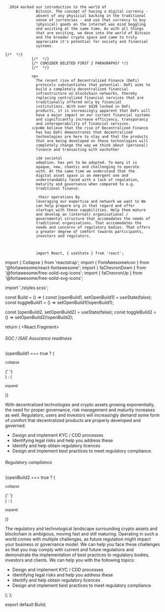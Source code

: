       2014 marked our introduction to the world of
                  Bitcoin. The concept of having a digital currency -
                  absent of any physicial backing in the traditional
                  sense of currencies - and use that currency to buy
                  (physical) goods on the internet was mind boggling
                  and exciting at the same time. As with all things
                  that are exciting, we dove into the world of Bitcoin
                  and the broader crypto space and came to truly
                  appreciate it's potential for society and financial
                  systems.

    {/*  */}
                {/*  */}
                {/* CONSIDER DELETED FIRST 2 PARAGRAPHS? */}
                {/*  */}

                <p>
                  The recent rise of Decentralized Finance (DeFi)
                  protocols substantiates that potential. DeFi aims to
                  build a completely decentralized financial
                  infrastructure on blockchain networks, thereby
                  replacing centralized financial services that are
                  traditionally offered only by financial
                  institutions. With over $42B locked in DeFi
                  products, it is increasingly apparent that DeFi will
                  have a major impact on our current financial systems
                  and significantly increase efficiency, transparancy
                  and interoperability of financial services.
                </p>We believe that the rise of Decentralized Finance
                  has has DeFi demonstrates that decentralized
                  technologies are here to stay and that the products
                  that are being developed on these technologies will
                  completely change the way we think about (personal)
                  finance and transacting with eachother

                  ide societal
                  adoption. has yet to be adopted. To many it is
                  opaque, new, chaotic and challenging to operate
                  with. At the same time we understand that the
                  digital asset space is an emergent one and
                  understandably faced with a lack of regulation,
                  maturity and governance when compared to e.g.
                  traditional finance.

                   their operations By
                  leveraging our expertise and network we want to We
                  can help prepare org in that regard and offer
                  startups with these capabilities. Help them mature
                  and develop an (internal) organisational /
                  governmental structure that accomadates the needs of
                  traditional organisations. That acccomodates the
                  needs and concerns of regulatory bodies. That offers
                  a greater degree of comfort towards participants,
                  investors and regulators.



                  import React, { useState } from 'react';

import { Collapse } from 'reactstrap';
import { FontAwesomeIcon } from '@fortawesome/react-fontawesome';
import { faChevronDown } from '@fortawesome/free-solid-svg-icons';
import { faChevronUp } from '@fortawesome/free-solid-svg-icons';

import './styles.scss';

const Build = () => {
const [openBuild1, setOpenBuild1] = useState(false);
const toggleBuild1 = () => setOpenBuild1(!openBuild1);

const [openBuild2, setOpenBuild2] = useState(false);
const toggleBuild2 = () => setOpenBuild2(!openBuild2);

return (
<React.Fragment>
<div className="pt-3 pb-5">
<div
          onClick={toggleBuild1}
          className="services-collapse justify-content-between"
        >
<h6>SOC / ISAE Assurance readiness</h6>
{openBuild1 === true ? (
<div className="services-collapse">
<p className="h-50">
<small>collapse</small>
</p>
<FontAwesomeIcon
                icon={faChevronUp}
                id="icon"
                className="ml-3 mr-3 h-50 collapse-expand"
              />{' '}
</div>
) : (
<div className="services-collapse">
<p>
<small>expand</small>
</p>
<FontAwesomeIcon
                icon={faChevronDown}
                id="icon"
                className="ml-3 mr-3 h-50 collapse-expand"
              />
</div>
)}
</div>
<Collapse isOpen={openBuild1}>
<div>
<p className="text-left">
With decentralized technologies and crypto assets
growing exponentially, the need for proper governance,
risk management and maturity increases as well.
Regulators, users and investors will increasingly demand
some form of comfort that decentralized products are
properly developed and governed.
<ul>
<li className="li-circle">
Design and implement KYC / CDD processes
</li>
<li className="li-circle">
Identifying legal risks and help you address these
</li>
<li className="li-circle">
Identify and help obtain regulatory licences
</li>
<li className="li-circle">
Design and implement best practices to meet
regulatory compliance.
</li>
</ul>
</p>
</div>
</Collapse>
</div>
<div>
<div
          onClick={toggleBuild2}
          className="services-collapse justify-content-between"
        >
<h6>Regulatory compliance</h6>
{openBuild2 === true ? (
<div className="services-collapse">
<p className="h-50">
<small>collapse</small>
</p>
<FontAwesomeIcon
                icon={faChevronUp}
                id="icon"
                className="ml-3 mr-3 h-50 collapse-expand"
              />{' '}
</div>
) : (
<div className="services-collapse">
<p>
<small>expand</small>
</p>
<FontAwesomeIcon
                icon={faChevronDown}
                id="icon"
                className="ml-3 mr-3 h-50 collapse-expand"
              />
</div>
)}
</div>
<Collapse isOpen={openBuild2}>
<div>
<p className="text-left">
The regulatory and technological landscape surrounding
crypto assets and blockchain is ambigious, moving fast
and still maturing. Operating in such a world comes with
multiple challenges, as future regulation might impact
your business or governance model. We can help you face
these challenges so that you may comply with current and
future regulations and demonstrate the implementation of
best practices to regulatory bodies, investors and
clients. We can help you with the following topics:
<ul>
<li className="li-circle">
Design and implement KYC / CDD processes
</li>
<li className="li-circle">
Identifying legal risks and help you address these
</li>
<li className="li-circle">
Identify and help obtain regulatory licences
</li>
<li className="li-circle">
Design and implement best practices to meet
regulatory compliance.
</li>
</ul>
</p>
</div>
</Collapse>
</div>
</React.Fragment>
);
};

export default Build;
